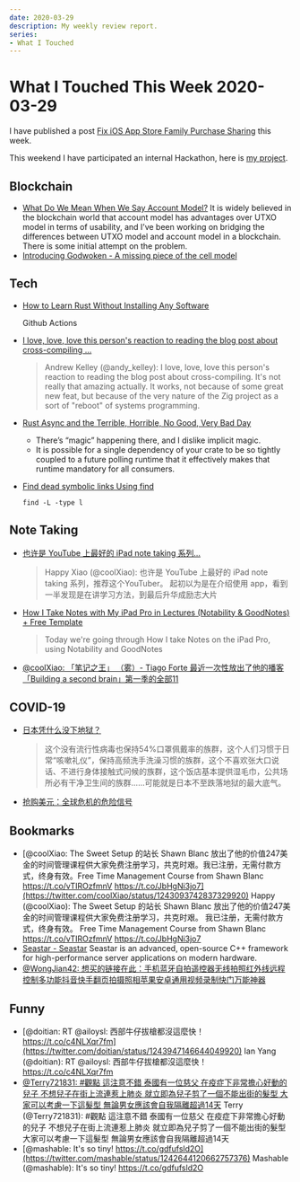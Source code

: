 ```yaml
---
date: 2020-03-29
description: My weekly review report.
series:
- What I Touched
---
```


# What I Touched This Week 2020-03-29

I have published a post [Fix iOS App Store Family Purchase Sharing](ia-writer://open?path=/Locations/_Publish/§%20Blog/Posts/Posts%20-%202020/2003%20-%20Fix%20iOS%20App%20Store%20Family%20Purchase%20Sharing/♯%20Fix%20iOS%20App%20Store%20Family%20Purchase%20Sharing.md) this week.

This weekend I have participated an internal Hackathon, here is [my project](https://github.com/doitian/animagus-xi).

<!--more-->

## Blockchain

-   [What Do We Mean When We Say Account Model?](https://xuejie.space/2020_03_20_what_do_we_mean_when_we_say_account_model/)
    It is widely believed in the blockchain world that account model has advantages over UTXO model in terms of usability, and I’ve been working on bridging the differences between UTXO model and account model in a blockchain. There is some initial attempt on the problem.
-   [Introducing Godwoken - A missing piece of the cell model](https://justjjy.com/Introducing-Godwoken)

## Tech

-   [How to Learn Rust Without Installing Any Software](https://www.freecodecamp.org/news/learn-rust-with-github-actions/)

    Github Actions

-   [I love, love, love this person's reaction to reading the blog post about cross-compiling …](https://twitter.com/andy_kelley/status/1243262129601421312)

    > Andrew Kelley (@andy\_kelley): I love, love, love this person's reaction to reading the blog post about cross-compiling. It's not really that amazing actually. It works, not because of some great new feat, but because of the very nature of the Zig project as a sort of "reboot" of systems programming.

-   [Rust Async and the Terrible, Horrible, No Good, Very Bad Day](https://medium.com/@KevinHoffman/rust-async-and-the-terrible-horrible-no-good-very-bad-day-348ebc836274)
    -   There’s “magic” happening there, and I dislike implicit magic.
    -   It is possible for a single dependency of your crate to be so tightly coupled to a future polling runtime that it effectively makes that runtime mandatory for all consumers.

-   [Find dead symbolic links Using find](http://www.commandlinefu.com/commands/view/13586/find-dead-symbolic-links)

    ```
    find -L -type l
    ```

## Note Taking

-   [也许是 YouTube 上最好的 iPad note taking 系列…](https://twitter.com/coolXiao/status/1243698791410044928)
    > Happy Xiao (@coolXiao): 也许是 YouTube 上最好的 iPad note taking 系列，推荐这个YouTuber。 起初以为是在介绍使用 app，看到一半发现是在讲学习方法，到最后升华成励志大片
-   [How I Take Notes with My iPad Pro in Lectures (Notability & GoodNotes) + Free Template](https://www.youtube.com/watch?v=n0ql-yeY9u0)
    > Today we're going through How I take Notes on the iPad Pro, using Notability and GoodNotes
-   [@coolXiao: 「笔记之王」 （雾）- Tiago Forte 最近一次性放出了他的播客「Building a second brain」第一季的全部11](https://twitter.com/coolXiao/status/1244115634113269760)

## COVID-19

-   [日本凭什么没下地狱？](http://mp.weixin.qq.com/s?__biz=MzU2MzkyMTMwMg==&mid=2247484340&idx=1&sn=8304512c55e9df07c2f5f4979dd4c83f&chksm=fc53ab4dcb24225b7f8cf50bb5b5549becf1abdf3437cc74b7f58dc3e0354c8b905ad9a9aa8d&mpshare=1&scene=1&srcid=&sharer_sharetime=1584850773951&sharer_shareid=e7bb68422a42795eb26b0930876fa613)
    >   这个没有流行性病毒也保持54%口罩佩戴率的族群，这个人们习惯于日常“咳嗽礼仪”，保持高频洗手洗澡习惯的族群，这个不喜欢张大口说话、不进行身体接触式问候的族群，这个饭店基本提供湿毛巾，公共场所必有干净卫生间的族群……可能就是日本不至跌落地狱的最大底气。
-   [抢购美元：全球危机的危险信号](http://mp.weixin.qq.com/s?__biz=MzA4Njg0ODE4NQ==&mid=2651576500&idx=3&sn=e375915e901e476e7b087bf7d77348ae&chksm=843d1f62b34a96747aea30dc65376ef22e712f0155599e3c556eb622e473408edfcf6a34268e&mpshare=1&scene=1&srcid=&sharer_sharetime=1584961514006&sharer_shareid=e7bb68422a42795eb26b0930876fa613)

## Bookmarks

-   [@coolXiao: The Sweet Setup 的站长 Shawn Blanc 放出了他的价值247美金的时间管理课程供大家免费注册学习，共克时艰。我已注册，无需付款方式，终身有效。Free Time Management Course from Shawn Blanc https://t.co/vTIROzfmnV https://t.co/JbHgNi3jo7](https://twitter.com/coolXiao/status/1243093742837329920)
    Happy (@coolXiao): The Sweet Setup 的站长 Shawn Blanc 放出了他的价值247美金的时间管理课程供大家免费注册学习，共克时艰。 我已注册，无需付款方式，终身有效。 Free Time Management Course from Shawn Blanc https://t.co/vTIROzfmnV https://t.co/JbHgNi3jo7
-   [Seastar - Seastar](http://seastar.io/) Seastar is an advanced, open-source C++ framework for high-performance server applications on modern hardware.
-   [@WongJian42: 想买的链接在此：手机蓝牙自拍遥控器无线拍照红外线远程控制多功能抖音快手翻页拍摄照相苹果安卓通用视频录制快门万能神器](https://twitter.com/WongJian42/status/1239109455737810944)

## Funny

-   [@doitian: RT @ailoysl: 西部牛仔拔槍都沒這麼快！ https://t.co/c4NLXqr7fm](https://twitter.com/doitian/status/1243947146644049920)
    Ian Yang (@doitian): RT @ailoysl: 西部牛仔拔槍都沒這麼快！ https://t.co/c4NLXqr7fm
-   [@Terry721831: \#觀點 這注意不錯 泰國有一位慈父 在疫症下非常擔心好動的兒子 不想兒子在街上流連惹上肺炎 就立即為兒子剪了一個不能出街的髮型 大家可以考慮一下這髮型 無論男女應該會自我隔離超過14天](https://twitter.com/Terry721831/status/1242991102421942272)
    Terry (@Terry721831): \#觀點 這注意不錯 泰國有一位慈父 在疫症下非常擔心好動的兒子 不想兒子在街上流連惹上肺炎 就立即為兒子剪了一個不能出街的髮型 大家可以考慮一下這髮型 無論男女應該會自我隔離超過14天
-   [@mashable: It's so tiny! https://t.co/gdfufsld2O](https://twitter.com/mashable/status/1242644120662757376)
    Mashable (@mashable): It's so tiny! https://t.co/gdfufsld2O
